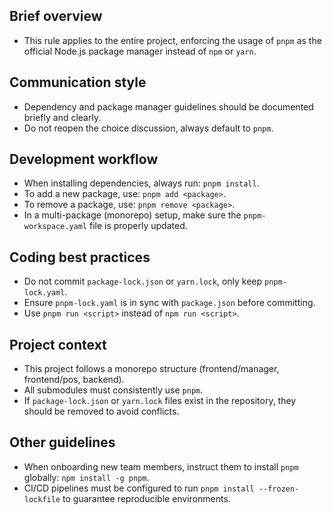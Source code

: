 ## Brief overview
- This rule applies to the entire project, enforcing the usage of `pnpm` as the official Node.js package manager instead of `npm` or `yarn`.

## Communication style
- Dependency and package manager guidelines should be documented briefly and clearly.
- Do not reopen the choice discussion, always default to `pnpm`.

## Development workflow
- When installing dependencies, always run: `pnpm install`.
- To add a new package, use: `pnpm add <package>`.
- To remove a package, use: `pnpm remove <package>`.
- In a multi-package (monorepo) setup, make sure the `pnpm-workspace.yaml` file is properly updated.

## Coding best practices
- Do not commit `package-lock.json` or `yarn.lock`, only keep `pnpm-lock.yaml`.
- Ensure `pnpm-lock.yaml` is in sync with `package.json` before committing.
- Use `pnpm run <script>` instead of `npm run <script>`.

## Project context
- This project follows a monorepo structure (frontend/manager, frontend/pos, backend).
- All submodules must consistently use `pnpm`.
- If `package-lock.json` or `yarn.lock` files exist in the repository, they should be removed to avoid conflicts.

## Other guidelines
- When onboarding new team members, instruct them to install `pnpm` globally: `npm install -g pnpm`.
- CI/CD pipelines must be configured to run `pnpm install --frozen-lockfile` to guarantee reproducible environments.